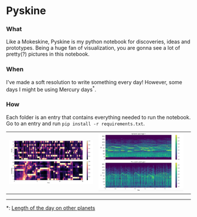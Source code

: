 # Pyskine

### What
Like a Mokeskine, Pyskine is my python notebook for discoveries, ideas and prototypes. Being a huge fan of visualization, you are gonna see a lot of pretty(?) pictures in this notebook.

### When
I've made a soft resolution to write something every day! However, some days I might be using Mercury days<sup>*</sup>.

### How
Each folder is an entry that contains everything needed to run the notebook. 
Go to an entry and run `pip install -r requirements.txt`.


| | | |
|:-------------------------:|:-------------------------:|:-------------------------:|
|<img width="1604" alt="consonance and dissonance" src="1.0-consonance-and-dissonance/screenshot.png">|   <img width="1604" alt="harmonic and percussive" src="2.0-harmonic-and-percussive/screenshot.png">|

---

  *: [Length of the day on other planets](https://simple.wikipedia.org/wiki/Length_of_day#Length_of_the_day_on_other_planets)



